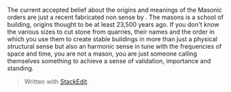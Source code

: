 
The current accepted belief about the origins and meanings of the Masonic orders are just a recent fabricated non sense by . The masons is a school of building, origins thought to be at least 23,500 years ago.  If you don't know the various sizes to cut stone from quarries,  their names and the order in which you use them to create stable buildings in more than just a physical structural sense but also an harmonic sense in tune with the frequencies of space and time, you are not a mason, you are just someone calling themselves something to achieve a sense of validation, importance and standing.

> Written with [StackEdit](https://stackedit.io/).
<!--stackedit_data:
eyJoaXN0b3J5IjpbLTI5ODEyODQ5NCwtMTg5MTY1NjU4NV19
-->